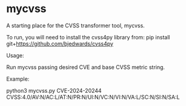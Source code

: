 # mycvss

A starting place for the CVSS transformer tool, mycvss.

To run, you will need to install the cvss4py library from:
pip install git+https://github.com/bjedwards/cvss4py

Usage:

Run mycvss passing desired CVE and base CVSS metric string.

Example:

python3 mycvss.py CVE-2024-20244 CVSS:4.0/AV:N/AC:L/AT:N/PR:N/UI:N/VC:N/VI:N/VA:L/SC:N/SI:N/SA:L
